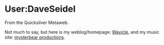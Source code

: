 
# User:DaveSeidel

From the Quicksilver Metaweb.

Not much to say, but here is my weblog/homepage: [Wavicle](/http-superluminal-com-dave-weblog), and my music site: [mysterbear productions](/http-mysterybear-net).
